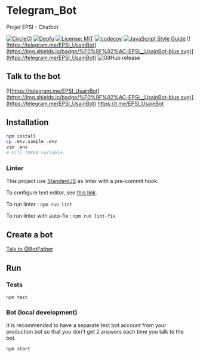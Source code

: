 # Telegram_Bot

Projet EPSI - Chatbot

[![CircleCI](https://circleci.com/gh/BinomeEPSI/Telegram_Bot/tree/master.svg?style=svg&circle-token=bc0dcd04151af502a6891e8f392a24c192a34eaf)](https://circleci.com/gh/BinomeEPSI/Telegram_Bot/tree/master) 
[![Depfu](https://badges.depfu.com/badges/87ebc6dff6cd6c56b949616bf58c36c8/overview.svg)](https://depfu.com/github/BinomeEPSI/Telegram_Bot)
[![License: MIT](https://img.shields.io/badge/License-MIT-yellow.svg)](https://opensource.org/licenses/MIT) 
[![codecov](https://codecov.io/gh/BinomeEPSI/Telegram_Bot/branch/master/graph/badge.svg)](https://codecov.io/gh/BinomeEPSI/Telegram_Bot)
[![JavaScript Style Guide](https://img.shields.io/badge/code_style-standard-brightgreen.svg)](https://standardjs.com)
[![https://telegram.me/EPSI_UsainBot](https://img.shields.io/badge/%F0%9F%92%AC-EPSI__UsainBot-blue.svg)](https://telegram.me/EPSI_UsainBot)
![GitHub release](https://img.shields.io/github/release/BinomeEPSI/Telegram_Bot.svg)


## Talk to the bot 

[![https://telegram.me/EPSI_UsainBot](https://img.shields.io/badge/%F0%9F%92%AC-EPSI__UsainBot-blue.svg)](https://telegram.me/EPSI_UsainBot)  https://t.me/EPSI_UsainBot

## Installation

```bash
npm install
cp .env.sample .env
vim .env
# Fill TOKEN variable.
```

### Linter

This project use [StandardJS](https://standardjs.com) as linter with a pre-commit hook.

To configure text editor, see [this link](https://standardjs.com/#are-there-text-editor-plugins).

To run linter : `npm run lint`

To run linter with auto-fix : `npm run lint-fix`

## Create a bot

[Talk to @BotFather](https://core.telegram.org/bots#3-how-do-i-create-a-bot)

## Run

### Tests

`npm test`

### Bot (local development)

It is recommended to have a separate test bot account from your production bot so that you don't get 2 answers each time you talk to the bot.

`npm start`
